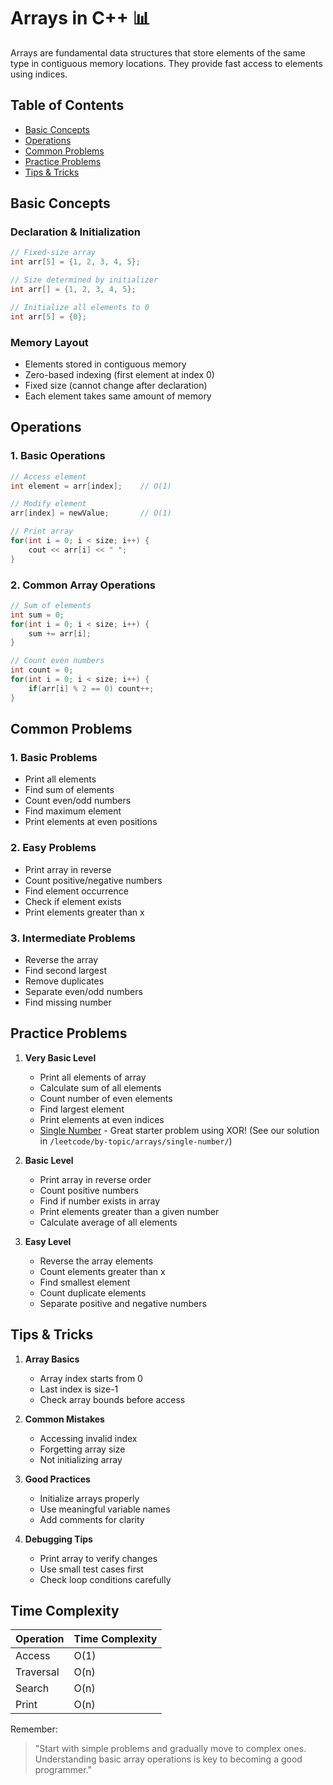# Arrays in C++ 📊

Arrays are fundamental data structures that store elements of the same type in contiguous memory locations. They provide fast access to elements using indices.

## Table of Contents
- [Basic Concepts](#basic-concepts)
- [Operations](#operations)
- [Common Problems](#common-problems)
- [Practice Problems](#practice-problems)
- [Tips & Tricks](#tips--tricks)

## Basic Concepts

### Declaration & Initialization
```cpp
// Fixed-size array
int arr[5] = {1, 2, 3, 4, 5};

// Size determined by initializer
int arr[] = {1, 2, 3, 4, 5};

// Initialize all elements to 0
int arr[5] = {0};
```

### Memory Layout
- Elements stored in contiguous memory
- Zero-based indexing (first element at index 0)
- Fixed size (cannot change after declaration)
- Each element takes same amount of memory

## Operations

### 1. Basic Operations
```cpp
// Access element
int element = arr[index];    // O(1)

// Modify element
arr[index] = newValue;       // O(1)

// Print array
for(int i = 0; i < size; i++) {
    cout << arr[i] << " ";
}
```

### 2. Common Array Operations
```cpp
// Sum of elements
int sum = 0;
for(int i = 0; i < size; i++) {
    sum += arr[i];
}

// Count even numbers
int count = 0;
for(int i = 0; i < size; i++) {
    if(arr[i] % 2 == 0) count++;
}
```

## Common Problems

### 1. Basic Problems
- Print all elements
- Find sum of elements
- Count even/odd numbers
- Find maximum element
- Print elements at even positions

### 2. Easy Problems
- Print array in reverse
- Count positive/negative numbers
- Find element occurrence
- Check if element exists
- Print elements greater than x

### 3. Intermediate Problems
- Reverse the array
- Find second largest
- Remove duplicates
- Separate even/odd numbers
- Find missing number

## Practice Problems

1. **Very Basic Level**
   - Print all elements of array
   - Calculate sum of all elements
   - Count number of even elements
   - Find largest element
   - Print elements at even indices
   - [Single Number](https://leetcode.com/problems/single-number) - Great starter problem using XOR! (See our solution in `/leetcode/by-topic/arrays/single-number/`)

2. **Basic Level**
   - Print array in reverse order
   - Count positive numbers
   - Find if number exists in array
   - Print elements greater than a given number
   - Calculate average of all elements

3. **Easy Level**
   - Reverse the array elements
   - Count elements greater than x
   - Find smallest element
   - Count duplicate elements
   - Separate positive and negative numbers

## Tips & Tricks

1. **Array Basics**
   - Array index starts from 0
   - Last index is size-1
   - Check array bounds before access

2. **Common Mistakes**
   - Accessing invalid index
   - Forgetting array size
   - Not initializing array

3. **Good Practices**
   - Initialize arrays properly
   - Use meaningful variable names
   - Add comments for clarity

4. **Debugging Tips**
   - Print array to verify changes
   - Use small test cases first
   - Check loop conditions carefully

## Time Complexity

| Operation | Time Complexity |
|-----------|----------------|
| Access    | O(1)           |
| Traversal | O(n)           |
| Search    | O(n)           |
| Print     | O(n)           |

Remember:
> "Start with simple problems and gradually move to complex ones. Understanding basic array operations is key to becoming a good programmer."

